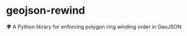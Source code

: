 # geojson-rewind
:earth_africa: A Python library for enforcing polygon ring winding order in GeoJSON
